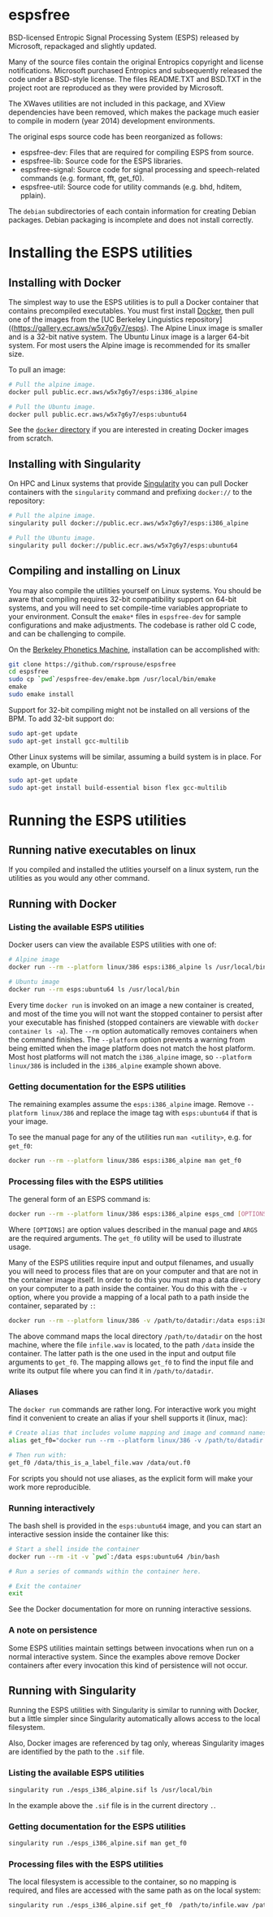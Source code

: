 espsfree
========

BSD-licensed Entropic Signal Processing System (ESPS) released by Microsoft,
repackaged and slightly updated.

Many of the source files contain the original Entropics copyright and license
notifications. Microsoft purchased Entropics and subsequently released the
code under a BSD-style license. The files README.TXT and BSD.TXT in the
project root are reproduced as they were provided by Microsoft.

The XWaves utilities are not included in this package, and XView dependencies
have been removed, which makes the package much easier to compile in modern
(year 2014) development environments.

The original esps source code has been reorganized as follows:

- espsfree-dev: Files that are required for compiling ESPS from source.
- espsfree-lib: Source code for the ESPS libraries.
- espsfree-signal: Source code for signal processing and speech-related commands (e.g. formant, fft, get\_f0).
- espsfree-util: Source code for utility commands (e.g. bhd, hditem, pplain).

The `debian` subdirectories of each contain information for creating Debian
packages. Debian packaging is incomplete and does not install correctly.

# Installing the ESPS utilities

## Installing with Docker

The simplest way to use the ESPS utilities is to pull a Docker container that
contains precompiled executables. You must first install
[Docker](https://www.docker.com/), then pull one of the images from the
[UC Berkeley Linguistics repository]((https://gallery.ecr.aws/w5x7g6y7/esps).
The Alpine Linux image is smaller and is a 32-bit native system. The Ubuntu
Linux image is a larger 64-bit system. For most users the Alpine image is
recommended for its smaller size.

To pull an image:

```bash
# Pull the alpine image.
docker pull public.ecr.aws/w5x7g6y7/esps:i386_alpine

# Pull the Ubuntu image.
docker pull public.ecr.aws/w5x7g6y7/esps:ubuntu64
```

See the [`docker` directory](docker) if you are interested in creating Docker
images from scratch.

## Installing with Singularity

On HPC and Linux systems that provide [Singularity](https://sylabs.io/singularity/)
you can pull Docker containers with the `singularity` command and
prefixing `docker://` to the repository:

```bash
# Pull the alpine image.
singularity pull docker://public.ecr.aws/w5x7g6y7/esps:i386_alpine

# Pull the Ubuntu image.
singularity pull docker://public.ecr.aws/w5x7g6y7/esps:ubuntu64
```

## Compiling and installing on Linux

You may also compile the utilities yourself on Linux systems. You should be
aware that compiling requires 32-bit compatibility support on 64-bit systems,
and you will need to set compile-time variables appropriate to your
environment. Consult the `emake*` files in `espsfree-dev` for sample
configurations and make adjustments. The codebase is rather old C code, and
can be challenging to compile.

On the [Berkeley Phonetics Machine](https://linguistics.berkeley.edu/plab/guestwiki/index.php?title=Berkeley_Phonetics_Machine), installation can be accomplished with:

```bash
git clone https://github.com/rsprouse/espsfree
cd espsfree
sudo cp `pwd`/espsfree-dev/emake.bpm /usr/local/bin/emake
emake
sudo emake install
```

Support for 32-bit compiling might not be installed on all versions of the
BPM. To add 32-bit support do:

```bash
sudo apt-get update
sudo apt-get install gcc-multilib
```

Other Linux systems will be similar, assuming a build system is in place. For
example, on Ubuntu:

```bash
sudo apt-get update
sudo apt-get install build-essential bison flex gcc-multilib
```

# Running the ESPS utilities

## Running native executables on linux

If you compiled and installed the utlities yourself on a linux system, run the
utilities as you would any other command.

## Running with Docker

### Listing the available ESPS utilities

Docker users can view the available ESPS utilities with one of:

```bash
# Alpine image
docker run --rm --platform linux/386 esps:i386_alpine ls /usr/local/bin

# Ubuntu image
docker run --rm esps:ubuntu64 ls /usr/local/bin
```

Every time `docker run` is invoked on an image a new container is created, and
most of the time you will not want the stopped container to persist after
your executable has finished (stopped containers are viewable with
`docker container ls -a`).  The `--rm` option automatically removes containers
when the command finishes. The `--platform` option prevents a warning from
being emitted when the image platform does not match the host platform.
Most host platforms will not match the `i386_alpine` image, so
`--platform linux/386` is included in the `i386_alpine` example shown above.

### Getting documentation for the ESPS utilities

The remaining examples assume the `esps:i386_alpine` image. Remove
`--platform linux/386` and replace the image tag with `esps:ubuntu64` if that is
your image.

To see the manual page for any of the utilities run `man <utility>`, e.g. for
`get_f0`:

```bash
docker run --rm --platform linux/386 esps:i386_alpine man get_f0
```

### Processing files with the ESPS utilities

The general form of an ESPS command is:

```bash
docker run --rm --platform linux/386 esps:i386_alpine esps_cmd [OPTIONS] ARGS
```

Where `[OPTIONS]` are option values described in the manual page and
`ARGS` are the required arguments. The `get_f0` utility will be used to
illustrate usage.

Many of the ESPS utilities require input and output filenames, and usually you
will need to process files that are on your computer and that are not in the
container image itself. In order to do this you must map a data directory on
your computer to a path inside the container. You do this with the `-v` option,
where you provide a mapping of a local path to a path inside the container,
separated by `:`:

```bash
docker run --rm --platform linux/386 -v /path/to/datadir:/data esps:i386_alpine get_f0 /data/infile.wav /data/infile.f0
```

The above command maps the local directory `/path/to/datadir` on the host
machine, where the file `infile.wav` is located, to the path `/data` inside
the container. The latter path is the one used in the input and output file
arguments to `get_f0`. The mapping allows `get_f0` to find the input file
and write its output file where you can find it in `/path/to/datadir`.

### Aliases

The `docker run` commands are rather long. For interactive work you might find
it convenient to create an alias if your shell supports it (linux, mac):

```bash
# Create alias that includes volume mapping and image and command names:
alias get_f0="docker run --rm --platform linux/386 -v /path/to/datadir:/data esps:i386_alpine get_f0"

# Then run with:
get_f0 /data/this_is_a_label_file.wav /data/out.f0
```

For scripts you should not use aliases, as the explicit form will make your
work more reproducible.

### Running interactively

The bash shell is provided in the `esps:ubuntu64` image, and you can start
an interactive session inside the container like this:

```bash
# Start a shell inside the container
docker run --rm -it -v `pwd`:/data esps:ubuntu64 /bin/bash

# Run a series of commands within the container here.

# Exit the container
exit
```

See the Docker documentation for more on running interactive sessions.

### A note on persistence

Some ESPS utilities maintain settings between invocations when run on a normal
interactive system. Since the examples above remove Docker containers after
every invocation this kind of persistence will not occur.

## Running with Singularity

Running the ESPS utilities with Singularity is similar to running with
Docker, but a little simpler since Singularity automatically allows access
to the local filesystem.

Also, Docker images are referenced by tag only, whereas Singularity images
are identified by the path to the `.sif` file.

### Listing the available ESPS utilities

```bash
singularity run ./esps_i386_alpine.sif ls /usr/local/bin
```

In the example above the `.sif` file is in the current directory `.`.

### Getting documentation for the ESPS utilities

```bash
singularity run ./esps_i386_alpine.sif man get_f0
```

### Processing files with the ESPS utilities

The local filesystem is accessible to the container, so no mapping is
required, and files are accessed with the same path as on the local system:

```bash
singularity run ./esps_i386_alpine.sif get_f0  /path/to/infile.wav /path/to/outfile.f0
```
